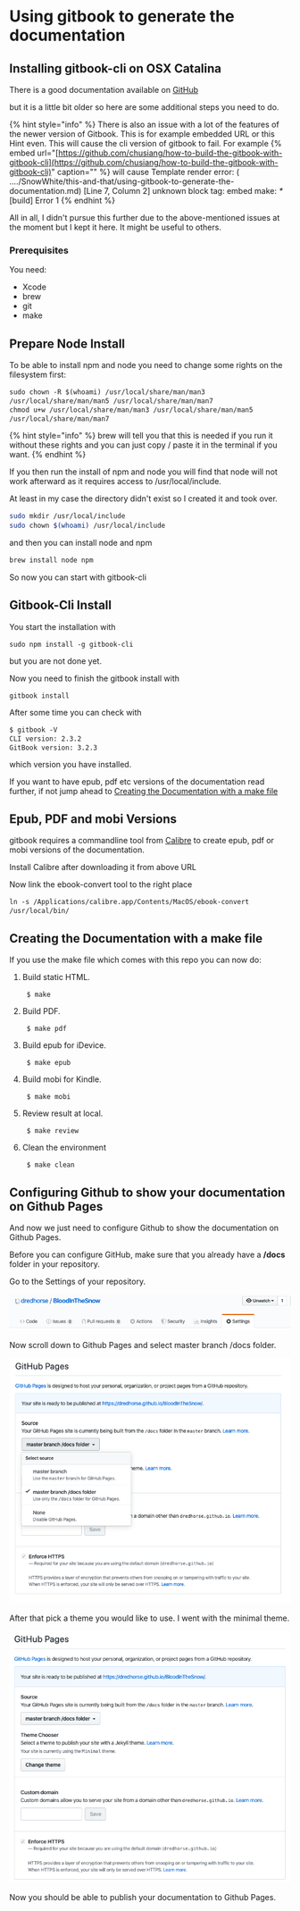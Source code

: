 # Using gitbook to generate the documentation

## Installing gitbook-cli on OSX Catalina

There is a good documentation available on [GitHub](https://github.com/chusiang/how-to-build-the-gitbook-with-gitbook-cli)

but it is a little bit older so here are some additional steps you need to do.

{% hint style="info" %}
There is also an issue with a lot of the features of the newer version of Gitbook. This is for example embedded URL or this Hint even. This will cause the cli version of gitbook to fail. For example {% embed url="[https://github.com/chusiang/how-to-build-the-gitbook-with-gitbook-cli](https://github.com/chusiang/how-to-build-the-gitbook-with-gitbook-cli)" caption="" %} will cause Template render error: \( ..../SnowWhite/this-and-that/using-gitbook-to-generate-the-documentation.md\) \[Line 7, Column 2\] unknown block tag: embed make: _\*_ \[build\] Error 1
{% endhint %}

All in all, I didn't pursue this further due to the above-mentioned issues at the moment but I kept it here. It might be useful to others.

### Prerequisites

You need:

* Xcode
* brew
* git
* make

## Prepare Node Install

To be able to install npm and node you need to change some rights on the filesystem first:

```text
sudo chown -R $(whoami) /usr/local/share/man/man3 /usr/local/share/man/man5 /usr/local/share/man/man7
chmod u+w /usr/local/share/man/man3 /usr/local/share/man/man5 /usr/local/share/man/man7
```

{% hint style="info" %}
brew will tell you that this is needed if you run it without these rights and you can just copy / paste it in the terminal if you want.
{% endhint %}

If you then run the install of npm and node you will find that node will not work afterward as it requires access to /usr/local/include.

At least in my case the directory didn't exist so I created it and took over.

```bash
sudo mkdir /usr/local/include
sudo chown $(whoami) /usr/local/include
```

and then you can install node and npm

```bash
brew install node npm
```

So now you can start with gitbook-cli

## Gitbook-Cli Install

You start the installation with

```text
sudo npm install -g gitbook-cli
```

but you are not done yet.

Now you need to finish the gitbook install with

```text
gitbook install
```

After some time you can check with

```text
$ gitbook -V
CLI version: 2.3.2
GitBook version: 3.2.3
```

which version you have installed.

If you want to have epub, pdf etc versions of the documentation read further, if not jump ahead to [Creating the Documentation with a make file](https://app.gitbook.com/@dredhorse/s/blood-in-the-snow-a-hackintosh-story/~/drafts/-M4d23bzGDXB6sovi9aU/using-gitbook-to-generate-the-documentation#creating-the-documentation-with-a-make-file)

## Epub, PDF and mobi Versions

gitbook requires a commandline tool from [Calibre](https://calibre-ebook.com/download_osx) to create epub, pdf or mobi versions of the documentation.

Install Calibre after downloading it from above URL

Now link the ebook-convert tool to the right place

```text
ln -s /Applications/calibre.app/Contents/MacOS/ebook-convert /usr/local/bin/
```

## Creating the Documentation with a make file

If you use the make file which comes with this repo you can now do:

1. Build static HTML.

   ```text
    $ make
   ```

2. Build PDF.

   ```text
    $ make pdf
   ```

3. Build epub for iDevice.

   ```text
    $ make epub
   ```

4. Build mobi for Kindle.

   ```text
    $ make mobi
   ```

5. Review result at local.

   ```text
    $ make review
   ```

6. Clean the environment

   ```text
    $ make clean
   ```

## Configuring Github to show your documentation on Github Pages

And now we just need to configure Github to show the documentation on Github Pages.

Before you can configure GitHub, make sure that you already have a **/docs** folder in your repository.

Go to the Settings of your repository.

![Repository Settings](../.gitbook/assets/githubsettings.png)

Now scroll down to Github Pages and select master branch /docs folder.

![Github Pages Source Configuration](../.gitbook/assets/githubpagesdocumentation.png)

After that pick a theme you would like to use. I went with the minimal theme.

![GitHub Pages Theme](../.gitbook/assets/githubpagestheme.png)

Now you should be able to publish your documentation to Github Pages.

